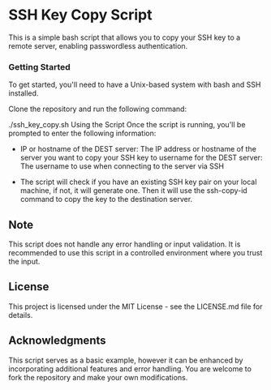 # SSH Key Copy Script
This is a simple bash script that allows you to copy your SSH key to a remote server, enabling passwordless authentication.

### Getting Started
To get started, you'll need to have a Unix-based system with bash and SSH installed.

Clone the repository and run the following command:

./ssh_key_copy.sh
Using the Script
Once the script is running, you'll be prompted to enter the following information:

+ IP or hostname of the DEST server: The IP address or hostname of the server you want to copy your SSH key to
username for the DEST server: The username to use when connecting to the server via SSH

+ The script will check if you have an existing SSH key pair on your local machine, if not, it will generate one. Then it will use the ssh-copy-id command to copy the key to the destination server.

## Note
This script does not handle any error handling or input validation. It is recommended to use this script in a controlled environment where you trust the input.

## License
This project is licensed under the MIT License - see the LICENSE.md file for details.

## Acknowledgments
This script serves as a basic example, however it can be enhanced by incorporating additional features and error handling. You are welcome to fork the repository and make your own modifications.
